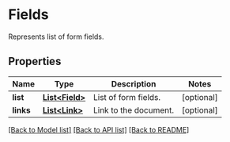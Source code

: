 ﻿
# Fields
Represents list of form fields.

## Properties
Name | Type | Description | Notes
------------ | ------------- | ------------- | -------------
**list** | [**List&lt;Field&gt;**](Field.md) | List of form fields. | [optional]
**links** | [**List&lt;Link&gt;**](Link.md) | Link to the document. | [optional]


[[Back to Model list]](../README.md#documentation-for-models) [[Back to API list]](../README.md#documentation-for-api-endpoints) [[Back to README]](../README.md)


